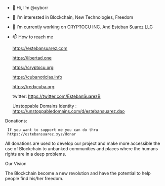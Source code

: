 - 👋 Hi, I’m @cyborr
- 👀 I’m interested in Blockchain, New Technologies, Freedom
- 🌱 I’m currently working on CRYPTOCU INC. And Esteban Suarez LLC
- 📫 How to reach me
     
     
     https://estebansuarez.com


     https://libertad.one
     
     https://cryptocu.org
     
     https://cubanoticias.info
     
     https://redxcuba.org
     
     twitter: https://twitter.com/EstebanSuarezB
     
     Unstoppable Domains Identity : https://unstoppabledomains.com/d/estebansuarez.dao
     
     
 
 Donations: 
     
     If you want to support me you can do thru 
     https://estebansuarez.xyz/donar
     
     
All donations are used to develop our project and make more accessible the use of Blockchain to unbanked communities and places where the humans rights are in a deep problems.


Our Vision

   The Blockchain become a new revolution and have the potential to help people find his/her freedom. 
     

<!---
cyborr/cyborr is a ✨ special ✨ repository because its `README.md` (this file) appears on your GitHub profile.
You can click the Preview link to take a look at your changes.
--->
